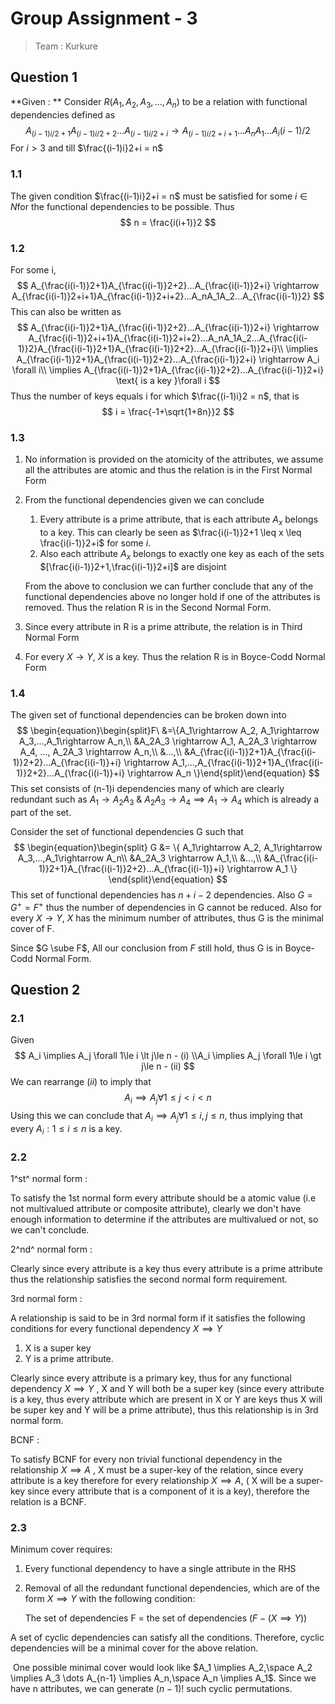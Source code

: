 # Group Assignment - 3

> Team : Kurkure

## Question 1

**Given : ** Consider $R(A_1,A_2,A_3,...,A_n)$ to be a relation with functional dependencies defined as
$$
A_{(i-1)i/2 + 1}A_{(i-1)i/2 + 2}...A_{(i-1)i/2 + i} \rightarrow A_{(i-1)i/2+i+1}...A_nA_1...A_i(i-1)/2
$$
For $i>3$ and till $\frac{(i-1)i}2+i = n$

### 1.1

The given condition $\frac{(i-1)i}2+i = n$ must be satisfied for some $i\in N$for the functional dependencies to be possible. Thus
$$
n = \frac{i(i+1)}2
$$

### 1.2

For some i,
$$
A_{\frac{i(i-1)}2+1}A_{\frac{i(i-1)}2+2}...A_{\frac{i(i-1)}2+i} \rightarrow A_{\frac{i(i-1)}2+i+1}A_{\frac{i(i-1)}2+i+2}...A_nA_1A_2...A_{\frac{i(i-1)}2}
$$
This can also be written as
$$
A_{\frac{i(i-1)}2+1}A_{\frac{i(i-1)}2+2}...A_{\frac{i(i-1)}2+i} \rightarrow A_{\frac{i(i-1)}2+i+1}A_{\frac{i(i-1)}2+i+2}...A_nA_1A_2...A_{\frac{i(i-1)}2}A_{\frac{i(i-1)}2+1}A_{\frac{i(i-1)}2+2}...A_{\frac{i(i-1)}2+i}\\
\implies A_{\frac{i(i-1)}2+1}A_{\frac{i(i-1)}2+2}...A_{\frac{i(i-1)}2+i} \rightarrow A_i \forall i\\
\implies A_{\frac{i(i-1)}2+1}A_{\frac{i(i-1)}2+2}...A_{\frac{i(i-1)}2+i} \text{ is a key }\forall i
$$
Thus the number of keys equals i for which $\frac{(i-1)i}2 = n$, that is
$$
i = \frac{-1+\sqrt{1+8n}}2
$$

### 1.3

1. No information is provided on the atomicity of the attributes, we assume all the attributes are atomic and thus the relation is in the First Normal Form

2. From the functional dependencies given we can conclude

   1. Every attribute is a prime attribute, that is each attribute $A_x$ belongs to a key. This can clearly be seen as $\frac{i(i-1)}2+1 \leq x \leq \frac{i(i-1)}2+i$ for some $i$.
   2. Also each attribute $A_x$ belongs to exactly one key as each of the sets $[\frac{i(i-1)}2+1,\frac{i(i-1)}2+i]$ are disjoint

   From the above to conclusion we can further conclude that any of the functional dependencies above no longer hold if one of the attributes is removed. Thus the relation R is in the Second Normal Form.

3. Since every attribute in R is a prime attribute, the relation is in Third Normal Form

4. For every $X \rightarrow Y$, $X$ is a key. Thus the relation R is in Boyce-Codd Normal Form

### 1.4

The given set of functional dependencies can be broken down into
$$
\begin{equation}\begin{split}F\ &=\{A_1\rightarrow A_2, A_1\rightarrow A_3,...,A_1\rightarrow A_n,\\
&A_2A_3 \rightarrow A_1, A_2A_3 \rightarrow A_4, ..., A_2A_3 \rightarrow A_n,\\
&...,\\
&A_{\frac{i(i-1)}2+1}A_{\frac{i(i-1)}2+2}...A_{\frac{i(i-1)}+i} \rightarrow A_1,...,A_{\frac{i(i-1)}2+1}A_{\frac{i(i-1)}2+2}...A_{\frac{i(i-1)}+i} \rightarrow A_n
\}\end{split}\end{equation}
$$
This set consists of (n-1)i dependencies many of which are clearly redundant such as $A_1 \rightarrow A_2A_3\ \&\ A_2A_3 \rightarrow A_4 \implies A_1 \rightarrow A_4$ which is already a part of the set.

Consider the set of functional dependencies G such that
$$
\begin{equation}\begin{split}
G &= \{
A_1\rightarrow A_2, A_1\rightarrow A_3,...,A_1\rightarrow A_n\\
&A_2A_3 \rightarrow A_1,\\
&...,\\
&A_{\frac{i(i-1)}2+1}A_{\frac{i(i-1)}2+2}...A_{\frac{i(i-1)}+i} \rightarrow A_1
\}
\end{split}\end{equation}
$$
This set of functional dependencies has $n+i-2$ dependencies. Also $G = G^+ = F^+$ thus the number of dependencies in G cannot be reduced. Also for every $X \rightarrow Y$, $X$ has the minimum number of attributes, thus G is the minimal cover of F. 

Since $G \sube F$, All our conclusion from $F$ still hold, thus G is in Boyce-Codd Normal Form.

## Question 2

### 2.1 

Given
$$
A_i \implies A_j \forall 1\le i \lt j\le n - (i)
\\A_i \implies A_j \forall 1\le i \gt j\le n - (ii)
$$
We can rearrange $(ii)$  to imply that 
$$
A_i \implies A_j \forall 1\le j \lt i\lt n
$$
Using this we can conclude that $A_i \implies A_j \forall 1\le i,j\le n$,  thus implying that every $A_i : 1\le i \le n$ is  a key.

 

### 2.2

1^st^ normal form :

To satisfy the 1st normal form every attribute should be a atomic value (i.e not multivalued attribute or composite attribute), clearly we don't have enough information to determine if the attributes are multivalued or not, so we can't conclude.

2^nd^ normal form :

Clearly since every attribute is a key thus every attribute is a prime attribute thus the relationship satisfies the second normal form requirement. 

3rd normal form :

A relationship is said to be in 3rd normal form if it satisfies the following conditions for every functional dependency $X \implies Y$

1. X is a super key 
2. Y is a prime attribute.

Clearly since every attribute is a primary key, thus for any functional dependency  $X \implies Y$ , X and Y will both be a super key (since every attribute is a key, thus every attribute which are present in X or Y are keys thus X will be super key and Y will be a prime attribute), thus this relationship is in 3rd normal form.

BCNF :

To satisfy BCNF for every non trivial functional dependency in the relationship $X\implies A$ , X must be a super-key of the relation, since every attribute is a key therefore for every relationship  $X\implies A$, ( X will be a super-key since every attribute that is a component of it is a key), therefore the relation is a BCNF.



### 2.3

Minimum cover requires:

1. Every functional dependency to have a single attribute in the RHS

2. Removal of all the redundant functional dependencies, which are of the form $X \implies Y$ with the following condition: 

      The set of dependencies F = the set of dependencies $(F- (X \implies Y))$

A set of cyclic dependencies can satisfy all the conditions. Therefore, cyclic dependencies will be a minimal cover for the above relation. 

​	One possible minimal cover would look like $A_1 \implies A_2,\space A_2 \implies A_3 \dots A_{n-1} \implies A_n,\space  A_n \implies A_1$.  Since we have n attributes, we can generate $(n-1)!$ such cyclic permutations. 
